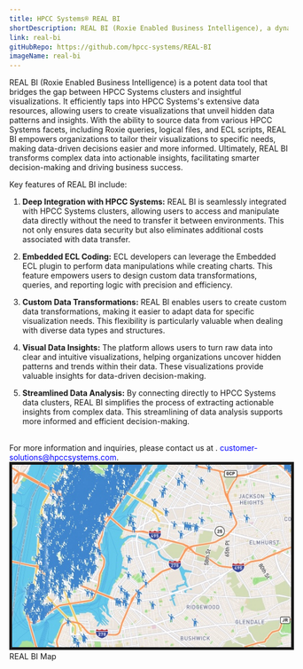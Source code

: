 ```yaml
---
title: HPCC Systems® REAL BI
shortDescription: REAL BI (Roxie Enabled Business Intelligence), a dynamic and powerful data tool, plays a pivotal role in bridging the gap between data stored in HPCC clusters and insightful visualizations. This innovative solution provides organizations with the means to harness the wealth of information within their HPCC data repositories effectively.
link: real-bi
gitHubRepo: https://github.com/hpcc-systems/REAL-BI
imageName: real-bi
---
```


REAL BI (Roxie Enabled Business Intelligence) is a potent data tool that bridges the gap between HPCC Systems clusters and insightful visualizations. It efficiently taps into HPCC Systems's extensive data resources, allowing users to create visualizations that unveil hidden data patterns and insights. With the ability to source data from various HPCC Systems facets, including Roxie queries, logical files, and ECL scripts, REAL BI empowers organizations to tailor their visualizations to specific needs, making data-driven decisions easier and more informed. Ultimately, REAL BI transforms complex data into actionable insights, facilitating smarter decision-making and driving business success.

Key features of REAL BI include:

1. **Deep Integration with HPCC Systems:** REAL BI is seamlessly integrated with HPCC Systems clusters, allowing users to access and manipulate data directly without the need to transfer it between environments. This not only ensures data security but also eliminates additional costs associated with data transfer.

2. **Embedded ECL Coding:** ECL developers can leverage the Embedded ECL plugin to perform data manipulations while creating charts. This feature empowers users to design custom data transformations, queries, and reporting logic with precision and efficiency.

3. **Custom Data Transformations:** REAL BI enables users to create custom data transformations, making it easier to adapt data for specific visualization needs. This flexibility is particularly valuable when dealing with diverse data types and structures.

4. **Visual Data Insights:** The platform allows users to turn raw data into clear and intuitive visualizations, helping organizations uncover hidden patterns and trends within their data. These visualizations provide valuable insights for data-driven decision-making.

5. **Streamlined Data Analysis:** By connecting directly to HPCC Systems data clusters, REAL BI simplifies the process of extracting actionable insights from complex data. This streamlining of data analysis supports more informed and efficient decision-making.

</br>
For more information and inquiries, please contact us at . <span style="color:blue">customer-solutions@hpccsystems.com</span>.

<img src="../images/RealbiMap.JPG" alt="" title="REAL BI Map" border= "5px solid #191919;"/> 
<figcaption>REAL BI Map</figcaption>

